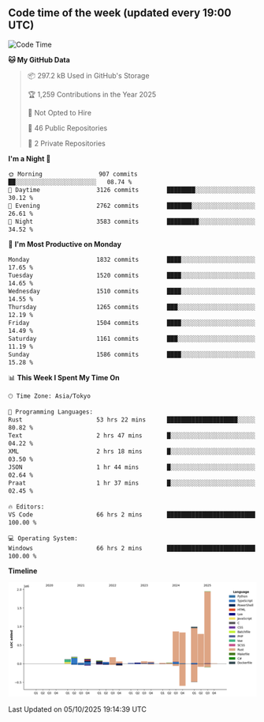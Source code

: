 ## Code time of the week (updated every 19:00 UTC)

<!--START_SECTION:waka-->
![Code Time](http://img.shields.io/badge/Code%20Time-5%2C461%20hrs%2035%20mins-blue)

**🐱 My GitHub Data** 

> 📦 297.2 kB Used in GitHub's Storage 
 > 
> 🏆 1,259 Contributions in the Year 2025
 > 
> 🚫 Not Opted to Hire
 > 
> 📜 46 Public Repositories 
 > 
> 🔑 2 Private Repositories 
 > 
**I'm a Night 🦉** 

```text
🌞 Morning                907 commits         ██░░░░░░░░░░░░░░░░░░░░░░░   08.74 % 
🌆 Daytime                3126 commits        ████████░░░░░░░░░░░░░░░░░   30.12 % 
🌃 Evening                2762 commits        ███████░░░░░░░░░░░░░░░░░░   26.61 % 
🌙 Night                  3583 commits        █████████░░░░░░░░░░░░░░░░   34.52 % 
```
📅 **I'm Most Productive on Monday** 

```text
Monday                   1832 commits        ████░░░░░░░░░░░░░░░░░░░░░   17.65 % 
Tuesday                  1520 commits        ████░░░░░░░░░░░░░░░░░░░░░   14.65 % 
Wednesday                1510 commits        ████░░░░░░░░░░░░░░░░░░░░░   14.55 % 
Thursday                 1265 commits        ███░░░░░░░░░░░░░░░░░░░░░░   12.19 % 
Friday                   1504 commits        ████░░░░░░░░░░░░░░░░░░░░░   14.49 % 
Saturday                 1161 commits        ███░░░░░░░░░░░░░░░░░░░░░░   11.19 % 
Sunday                   1586 commits        ████░░░░░░░░░░░░░░░░░░░░░   15.28 % 
```


📊 **This Week I Spent My Time On** 

```text
🕑︎ Time Zone: Asia/Tokyo

💬 Programming Languages: 
Rust                     53 hrs 22 mins      ████████████████████░░░░░   80.82 % 
Text                     2 hrs 47 mins       █░░░░░░░░░░░░░░░░░░░░░░░░   04.22 % 
XML                      2 hrs 18 mins       █░░░░░░░░░░░░░░░░░░░░░░░░   03.50 % 
JSON                     1 hr 44 mins        █░░░░░░░░░░░░░░░░░░░░░░░░   02.64 % 
Praat                    1 hr 37 mins        █░░░░░░░░░░░░░░░░░░░░░░░░   02.45 % 

🔥 Editors: 
VS Code                  66 hrs 2 mins       █████████████████████████   100.00 % 

💻 Operating System: 
Windows                  66 hrs 2 mins       █████████████████████████   100.00 % 
```

**Timeline**

![Lines of Code chart](https://raw.githubusercontent.com/SARDONYX-sard/SARDONYX-sard/main/assets/bar_graph.png)


 Last Updated on 05/10/2025 19:14:39 UTC
<!--END_SECTION:waka-->